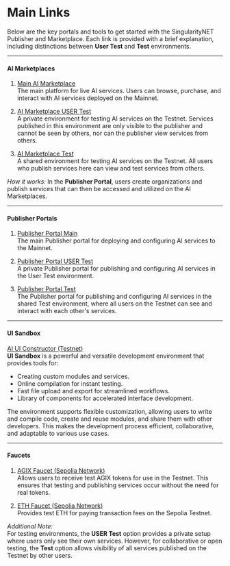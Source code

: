 # Main Links

Below are the key portals and tools to get started with the SingularityNET Publisher and Marketplace. Each link is provided with a brief explanation, including distinctions between **User Test** and **Test** environments.

---

#### **AI Marketplaces**  
1. [Main AI Marketplace](https://beta.singularitynet.io/)  
   The main platform for live AI services. Users can browse, purchase, and interact with AI services deployed on the Mainnet.  

2. [AI Marketplace USER Test](https://testnet-marketplace.singularitynet.io/)  
   A private environment for testing AI services on the Testnet. Services published in this environment are only visible to the publisher and cannot be seen by others, nor can the publisher view services from others.  

3. [AI Marketplace Test](https://ropsten-v2-dapp.singularitynet.io/)  
   A shared environment for testing AI services on the Testnet. All users who publish services here can view and test services from others.  

*How it works:* In the **Publisher Portal**, users create organizations and publish services that can then be accessed and utilized on the AI Marketplaces.

---

#### **Publisher Portals**  
1. [Publisher Portal Main](https://publisher.singularitynet.io/)  
   The main Publisher portal for deploying and configuring AI services to the Mainnet.  

2. [Publisher Portal USER Test](https://testnet-publisher.singularitynet.io/)  
   A private Publisher portal for publishing and configuring AI services in the User Test environment.  

3. [Publisher Portal Test](https://sing-publisher-stage.singularitynet.io/)  
   The Publisher portal for publishing and configuring AI services in the shared Test environment, where all users on the Testnet can see and interact with each other's services.

---

#### **UI Sandbox**  
[AI UI Constructor (Testnet)](https://ai-ui-constructor.singularitynet.io/)  
**UI Sandbox** is a powerful and versatile development environment that provides tools for:  
- Creating custom modules and services.  
- Online compilation for instant testing.  
- Fast file upload and export for streamlined workflows.  
- Library of components for accelerated interface development.  

The environment supports flexible customization, allowing users to write and compile code, create and reuse modules, and share them with other developers. This makes the development process efficient, collaborative, and adaptable to various use cases.

---

#### **Faucets**  
1. [AGIX Faucet (Sepolia Network)](https://faucet.singularitynet.io/)  
   Allows users to receive test AGIX tokens for use in the Testnet. This ensures that testing and publishing services occur without the need for real tokens.  

2. [ETH Faucet (Sepolia Network)](https://www.infura.io/zh/faucet/sepolia)  
   Provides test ETH for paying transaction fees on the Sepolia Testnet.

*Additional Note:*  
For testing environments, the **USER Test** option provides a private setup where users only see their own services. However, for collaborative or open testing, the **Test** option allows visibility of all services published on the Testnet by other users.
